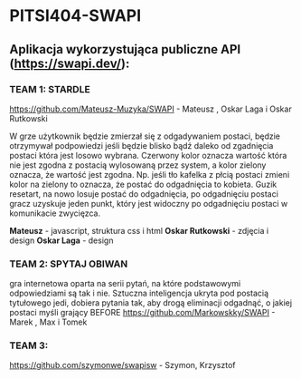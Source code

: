 # PITSI404-SWAPI

## Aplikacja wykorzystująca publiczne API (https://swapi.dev/):

### TEAM 1: **STARDLE**
https://github.com/Mateusz-Muzyka/SWAPI - Mateusz , Oskar Laga i Oskar Rutkowski


W grze użytkownik będzie zmierzał się z odgadywaniem postaci, będzie otrzymywał podpowiedzi jeśli będzie blisko bądź daleko od zgadnięcia postaci która jest losowo wybrana. Czerwony kolor oznacza wartość która nie jest zgodna z postacią wylosowaną przez system, a kolor zielony oznacza, że wartość jest zgodna. Np. jeśli tło kafelka z płcią postaci zmieni kolor na zielony to oznacza, że postać do odgadnięcia to kobieta. Guzik resetart, na nowo losuje postać do odgadnięcia, po odgadnięciu postaci gracz uzyskuje jeden punkt, który jest widoczny po odgadnięciu postaci w komunikacie zwycięzca.

**Mateusz** - javascript, struktura css i html
**Oskar Rutkowski** - zdjęcia i design
**Oskar Laga**   - design

### TEAM 2: **SPYTAJ OBIWAN**
 gra internetowa oparta na serii pytań, na które podstawowymi odpowiedziami są tak i nie. Sztuczna inteligencja ukryta pod postacią tytułowego jedi, dobiera pytania tak, aby drogą eliminacji odgadnąć, o jakiej postaci myśli grający BEFORE
https://github.com/Markowskky/SWAPI - Marek , Max i Tomek

### TEAM 3:
https://github.com/szymonwe/swapisw - Szymon, Krzysztof
